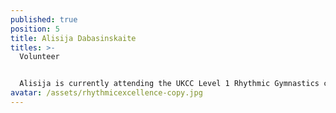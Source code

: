 ```yaml
---
published: true
position: 5
title: Alisija Dabasinskaite
titles: >-
  Volunteer


  Alisija is currently attending the UKCC Level 1 Rhythmic Gymnastics coaching course and the UKCC Level 1 Rhythmic Gymnastics Judge
avatar: /assets/rhythmicexcellence-copy.jpg
---
```

